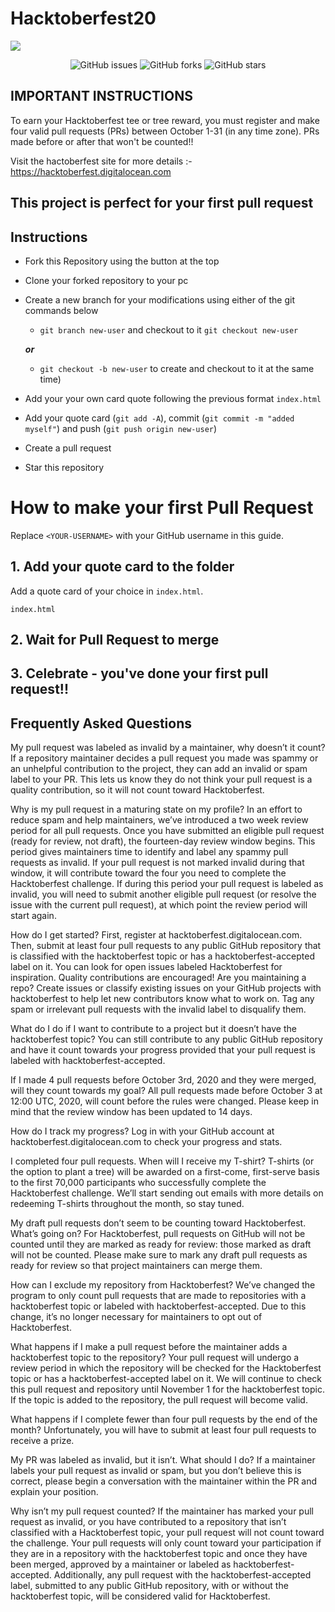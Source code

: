 # Hacktoberfest20

<img align="center" src="https://raw.githubusercontent.com/j-kon/hacktoberfest20/c06fda39d68f0ead75b7099d130a8fa0bf02a514/images/hack.svg">

<p align="center">
   <img alt="GitHub issues" src="https://img.shields.io/github/issues/j-kon/hacktoberfest20"></a>
   <img alt="GitHub forks" src="https://img.shields.io/github/issues/j-kon/hacktoberfest20"></a>
   <img alt="GitHub stars" src="https://img.shields.io/github/stars/j-kon/hacktoberfest20"></a>
</p>

## IMPORTANT INSTRUCTIONS
To earn your Hacktoberfest tee or tree reward, you must register and make four valid pull requests (PRs) between October 1-31 (in any time zone). PRs made before or after that won't be counted!!

Visit the hactoberfest site for more details :- https://hacktoberfest.digitalocean.com


## This project is perfect for your first pull request

## Instructions

- Fork this Repository using the button at the top
- Clone your forked repository to your pc
- Create a new branch for your modifications using either of the git commands below 
    - `git branch new-user` and checkout to it `git checkout new-user` 
    
    ***or*** 

    - `git checkout -b new-user` to create and checkout to it at the same time)
- Add your your own card quote following the previous format `index.html`
- Add your quote card (`git add -A`), commit (`git commit -m "added myself"`) and push (`git push origin new-user`)
- Create a pull request
- Star this repository

# How to make your first Pull Request

Replace `<YOUR-USERNAME>` with your GitHub username in this guide.

## 1. Add your quote card to the folder

Add a quote card of your choice in `index.html`.

```
index.html
```


## 2. Wait for Pull Request to merge

## 3. Celebrate - you've done your first pull request!!


## Frequently Asked Questions
My pull request was labeled as invalid by a maintainer, why doesn’t it count?
If a repository maintainer decides a pull request you made was spammy or an unhelpful contribution to the project, they can add an invalid or spam label to your PR. This lets us know they do not think your pull request is a quality contribution, so it will not count toward Hacktoberfest.

Why is my pull request in a maturing state on my profile?
In an effort to reduce spam and help maintainers, we’ve introduced a two week review period for all pull requests. Once you have submitted an eligible pull request (ready for review, not draft), the fourteen-day review window begins. This period gives maintainers time to identify and label any spammy pull requests as invalid. If your pull request is not marked invalid during that window, it will contribute toward the four you need to complete the Hacktoberfest challenge. If during this period your pull request is labeled as invalid, you will need to submit another eligible pull request (or resolve the issue with the current pull request), at which point the review period will start again.

How do I get started?
First, register at hacktoberfest.digitalocean.com. Then, submit at least four pull requests to any public GitHub repository that is classified with the hacktoberfest topic or has a hacktoberfest-accepted label on it. You can look for open issues labeled Hacktoberfest for inspiration. Quality contributions are encouraged! Are you maintaining a repo? Create issues or classify existing issues on your GitHub projects with hacktoberfest to help let new contributors know what to work on. Tag any spam or irrelevant pull requests with the invalid label to disqualify them.

What do I do if I want to contribute to a project but it doesn’t have the hacktoberfest topic?
You can still contribute to any public GitHub repository and have it count towards your progress provided that your pull request is labeled with hacktoberfest-accepted.

If I made 4 pull requests before October 3rd, 2020 and they were merged, will they count towards my goal?
All pull requests made before October 3 at 12:00 UTC, 2020, will count before the rules were changed. Please keep in mind that the review window has been updated to 14 days.

How do I track my progress?
Log in with your GitHub account at hacktoberfest.digitalocean.com to check your progress and stats.

I completed four pull requests. When will I receive my T-shirt?
T-shirts (or the option to plant a tree) will be awarded on a first-come, first-serve basis to the first 70,000 participants who successfully complete the Hacktoberfest challenge. We’ll start sending out emails with more details on redeeming T-shirts throughout the month, so stay tuned.

My draft pull requests don’t seem to be counting toward Hacktoberfest. What’s going on?
For Hacktoberfest, pull requests on GitHub will not be counted until they are marked as ready for review: those marked as draft will not be counted. Please make sure to mark any draft pull requests as ready for review so that project maintainers can merge them.

How can I exclude my repository from Hacktoberfest?
We’ve changed the program to only count pull requests that are made to repositories with a hacktoberfest topic or labeled with hacktoberfest-accepted. Due to this change, it’s no longer necessary for maintainers to opt out of Hacktoberfest.

What happens if I make a pull request before the maintainer adds a hacktoberfest topic to the repository?
Your pull request will undergo a review period in which the repository will be checked for the Hacktoberfest topic or has a hacktoberfest-accepted label on it. We will continue to check this pull request and repository until November 1 for the hacktoberfest topic. If the topic is added to the repository, the pull request will become valid.

What happens if I complete fewer than four pull requests by the end of the month?
Unfortunately, you will have to submit at least four pull requests to receive a prize.

My PR was labeled as invalid, but it isn’t. What should I do?
If a maintainer labels your pull request as invalid or spam, but you don’t believe this is correct, please begin a conversation with the maintainer within the PR and explain your position.

Why isn’t my pull request counted?
If the maintainer has marked your pull request as invalid, or you have contributed to a repository that isn’t classified with a Hacktoberfest topic, your pull request will not count toward the challenge. Your pull requests will only count toward your participation if they are in a repository with the hacktoberfest topic and once they have been merged, approved by a maintainer or labeled as hacktoberfest-accepted. Additionally, any pull request with the hacktoberfest-accepted label, submitted to any public GitHub repository, with or without the hacktoberfest topic, will be considered valid for Hacktoberfest.
